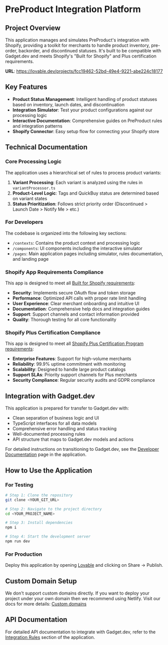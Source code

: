 
# PreProduct Integration Platform

## Project Overview

This application manages and simulates PreProduct's integration with Shopify, providing a toolkit for merchants to handle product inventory, pre-order, backorder, and discontinued statuses. It's built to be compatible with Gadget.dev and meets Shopify's "Built for Shopify" and Plus certification requirements.

**URL**: https://lovable.dev/projects/fcc19462-52bd-49e4-9221-abe224c18177

## Key Features

- **Product Status Management**: Intelligent handling of product statuses based on inventory, launch dates, and discontinuation
- **Integration Simulator**: Test your product configurations against our processing logic
- **Interactive Documentation**: Comprehensive guides on PreProduct rules and integration patterns
- **Shopify Connector**: Easy setup flow for connecting your Shopify store

## Technical Documentation

### Core Processing Logic

The application uses a hierarchical set of rules to process product variants:

1. **Variant Processing**: Each variant is analyzed using the rules in `variantProcessor.ts`
2. **Product-Level Logic**: Tags and QuickBuy status are determined based on variant states
3. **Status Prioritization**: Follows strict priority order (Discontinued > Launch Date > Notify Me > etc.)

### For Developers

The codebase is organized into the following key sections:

- `/contexts`: Contains the product context and processing logic
- `/components`: UI components including the interactive simulator
- `/pages`: Main application pages including simulator, rules documentation, and landing page

### Shopify App Requirements Compliance

This app is designed to meet all [Built for Shopify requirements](https://shopify.dev/docs/apps/launch/built-for-shopify/requirements):

- **Security**: Implements secure OAuth flow and token storage
- **Performance**: Optimized API calls with proper rate limit handling
- **User Experience**: Clear merchant onboarding and intuitive UI
- **Documentation**: Comprehensive help docs and integration guides
- **Support**: Support channels and contact information provided
- **Quality**: Thorough testing for all core functionality

### Shopify Plus Certification Compliance

This app is designed to meet all [Shopify Plus Certification Program requirements](https://help.shopify.com/en/partners/plus-certified-app-program/certification):

- **Enterprise Features**: Support for high-volume merchants
- **Reliability**: 99.9% uptime commitment with monitoring
- **Scalability**: Designed to handle large product catalogs
- **Support SLAs**: Priority support channels for Plus merchants
- **Security Compliance**: Regular security audits and GDPR compliance

## Integration with Gadget.dev

This application is prepared for transfer to Gadget.dev with:

- Clean separation of business logic and UI
- TypeScript interfaces for all data models
- Comprehensive error handling and status tracking
- Well-documented processing rules
- API structure that maps to Gadget.dev models and actions

For detailed instructions on transitioning to Gadget.dev, see the [Developer Documentation](/documentation) page in the application.

## How to Use the Application

### For Testing

```sh
# Step 1: Clone the repository
git clone <YOUR_GIT_URL>

# Step 2: Navigate to the project directory
cd <YOUR_PROJECT_NAME>

# Step 3: Install dependencies
npm i

# Step 4: Start the development server
npm run dev
```

### For Production

Deploy this application by opening [Lovable](https://lovable.dev/projects/fcc19462-52bd-49e4-9221-abe224c18177) and clicking on Share -> Publish.

## Custom Domain Setup

We don't support custom domains directly. If you want to deploy your project under your own domain then we recommend using Netlify. Visit our docs for more details: [Custom domains](https://docs.lovable.dev/tips-tricks/custom-domain/)

## API Documentation

For detailed API documentation to integrate with Gadget.dev, refer to the [Integration Rules](/rules) section of the application.
